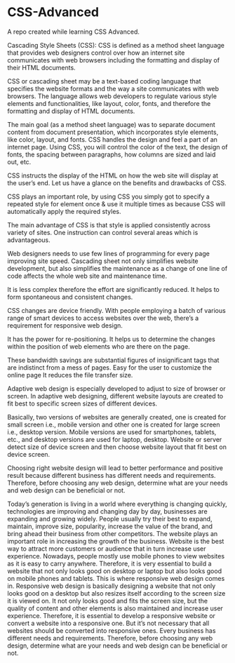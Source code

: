 # CSS-Advanced
A repo created while learning CSS Advanced.

Cascading Style Sheets (CSS): CSS is defined as a method sheet language that provides web designers control over how an internet site communicates with web browsers including the formatting and display of their HTML documents.

CSS or cascading sheet may be a text-based coding language that specifies the website formats and the way a site communicates with web browsers. The language allows web developers to regulate various style elements and functionalities, like layout, color, fonts, and therefore the formatting and display of HTML documents.

The main goal (as a method sheet language) was to separate document content from document presentation, which incorporates style elements, like color, layout, and fonts. CSS handles the design and feel a part of an internet page. Using CSS, you will control the color of the text, the design of fonts, the spacing between paragraphs, how columns are sized and laid out, etc.

CSS instructs the display of the HTML on how the web site will display at the user’s end. Let us have a glance on the benefits and drawbacks of CSS.

CSS plays an important role, by using CSS you simply got to specify a repeated style for element once & use it multiple times as because CSS will automatically apply the required styles.

The main advantage of CSS is that style is applied consistently across variety of sites. One instruction can control several areas which is advantageous.

Web designers needs to use few lines of programming for every page improving site speed.
Cascading sheet not only simplifies website development, but also simplifies the maintenance as a change of one line of code affects the whole web site and maintenance time.

It is less complex therefore the effort are significantly reduced.
It helps to form spontaneous and consistent changes.

CSS changes are device friendly. With people employing a batch of various range of smart devices to access websites over the web, there’s a requirement for responsive web design.

It has the power for re-positioning. It helps us to determine the changes within the position of web elements who are there on the page.

These bandwidth savings are substantial figures of insignificant tags that are indistinct from a mess of pages.
Easy for the user to customize the online page
It reduces the file transfer size.

Adaptive web design is especially developed to adjust to size of browser or screen. In adaptive web designing, different website layouts are created to fit best to specific screen sizes of different devices. 

Basically, two versions of websites are generally created, one is created for small screen i.e., mobile version and other one is created for large screen i.e., desktop version. Mobile versions are used for smartphones, tablets, etc., and desktop versions are used for laptop, desktop. Website or server detect size of device screen and then choose website layout that fit best on device screen. 

Choosing right website design will lead to better performance and positive result because different business has different needs and requirements. Therefore, before choosing any web design, determine what are your needs and web design can be beneficial or not.

Today’s generation is living in a world where everything is changing quickly, technologies are improving and changing day by day, businesses are expanding and growing widely. People usually try their best to expand, maintain, improve size, popularity, increase the value of the brand, and bring ahead their business from other competitors. The website plays an important role in increasing the growth of the business. Website is the best way to attract more customers or audience that in turn increase user experience. Nowadays, people mostly use mobile phones to view websites as it is easy to carry anywhere. Therefore, it is very essential to build a website that not only looks good on desktop or laptop but also looks good on mobile phones and tablets. This is where responsive web design comes in. Responsive web design is basically designing a website that not only looks good on a desktop but also resizes itself according to the screen size it is viewed on. It not only looks good and fits the screen size, but the quality of content and other elements is also maintained and increase user experience. Therefore, it is essential to develop a responsive website or convert a website into a responsive one. But it’s not necessary that all websites should be converted into responsive ones. Every business has different needs and requirements. Therefore, before choosing any web design, determine what are your needs and web design can be beneficial or not.